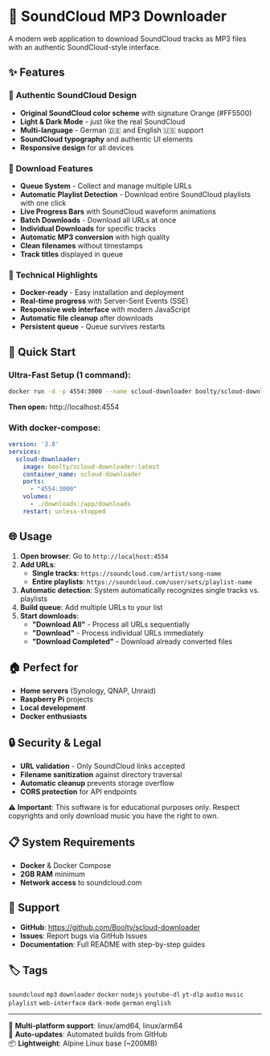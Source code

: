 # 🎵 SoundCloud MP3 Downloader

A modern web application to download SoundCloud tracks as MP3 files with an authentic SoundCloud-style interface.

## ✨ Features

### 🎨 **Authentic SoundCloud Design**
- **Original SoundCloud color scheme** with signature Orange (#FF5500)
- **Light & Dark Mode** - just like the real SoundCloud
- **Multi-language** - German 🇩🇪 and English 🇺🇸 support
- **SoundCloud typography** and authentic UI elements
- **Responsive design** for all devices

### 🎵 **Download Features**
- **Queue System** - Collect and manage multiple URLs
- **Automatic Playlist Detection** - Download entire SoundCloud playlists with one click
- **Live Progress Bars** with SoundCloud waveform animations
- **Batch Downloads** - Download all URLs at once
- **Individual Downloads** for specific tracks
- **Automatic MP3 conversion** with high quality
- **Clean filenames** without timestamps
- **Track titles** displayed in queue

### 🚀 **Technical Highlights**
- **Docker-ready** - Easy installation and deployment
- **Real-time progress** with Server-Sent Events (SSE)
- **Responsive web interface** with modern JavaScript
- **Automatic file cleanup** after downloads
- **Persistent queue** - Queue survives restarts

## 🚀 Quick Start

### Ultra-Fast Setup (1 command):
```bash
docker run -d -p 4554:3000 --name scloud-downloader boolty/scloud-downloader:latest
```

**Then open:** http://localhost:4554

### With docker-compose:
```yaml
version: '3.8'
services:
  scloud-downloader:
    image: boolty/scloud-downloader:latest
    container_name: scloud-downloader
    ports:
      - "4554:3000"
    volumes:
      - ./downloads:/app/downloads
    restart: unless-stopped
```

## 🌐 Usage

1. **Open browser**: Go to `http://localhost:4554`
2. **Add URLs**: 
   - **Single tracks**: `https://soundcloud.com/artist/song-name`
   - **Entire playlists**: `https://soundcloud.com/user/sets/playlist-name`
3. **Automatic detection**: System automatically recognizes single tracks vs. playlists
4. **Build queue**: Add multiple URLs to your list
5. **Start downloads**: 
   - **"Download All"** - Process all URLs sequentially
   - **"Download"** - Process individual URLs immediately
   - **"Download Completed"** - Download already converted files

## 🏠 Perfect for

- **Home servers** (Synology, QNAP, Unraid)
- **Raspberry Pi** projects
- **Local development**
- **Docker enthusiasts**

## 🔒 Security & Legal

- **URL validation** - Only SoundCloud links accepted
- **Filename sanitization** against directory traversal
- **Automatic cleanup** prevents storage overflow
- **CORS protection** for API endpoints

⚠️ **Important**: This software is for educational purposes only. Respect copyrights and only download music you have the right to own.

## 📋 System Requirements

- **Docker** & Docker Compose
- **2GB RAM** minimum
- **Network access** to soundcloud.com

## 🐛 Support

- **GitHub**: https://github.com/Boolty/scloud-downloader
- **Issues**: Report bugs via GitHub Issues
- **Documentation**: Full README with step-by-step guides

## 🏷️ Tags

`soundcloud` `mp3` `downloader` `docker` `nodejs` `youtube-dl` `yt-dlp` `audio` `music` `playlist` `web-interface` `dark-mode` `german` `english`

---

🚀 **Multi-platform support**: linux/amd64, linux/arm64  
🔄 **Auto-updates**: Automated builds from GitHub  
📦 **Lightweight**: Alpine Linux base (~200MB)